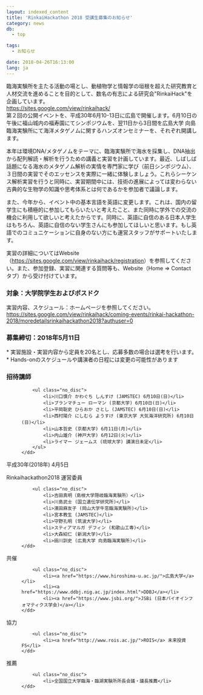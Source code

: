```yaml
---
layout: indexed_content
title: 'RinkaiHackathon 2018 受講生募集のお知らせ'
category: news
db:
  - top

tags:
  - お知らせ

date: 2018-04-26T16:13:00
lang: ja
---
```


<p>臨海実験所を主たる活動の場とし、動植物学と情報学の垣根を超えた研究教育と人材交流を進めることを目的として、数名の有志による研究会"RinkaiHack"を企画しています。<br><a href="https://sites.google.com/view/rinkaihack/">https://sites.google.com/view/rinkaihack/</a><br>第２回の公開イベントを、平成30年6月10-13日に広島で開催します。6月10日の午後に福山城内の福寿園にてシンポジウムを、翌11日から3日間を広島大学 向島臨海実験所にて海洋メタゲノムに関するハンズオンセミナーを、それぞれ開講します。</p>

<p>本年は環境DNA/メタゲノムをテーマに、臨海実験所で海水を採集し、DNA抽出から配列解読・解析を行うための講義と実習を計画しています。最近、しばしば話題になる海水のメタゲノム解析の実情を専門家に学び（前日シンポジウム）、３日間の実習でそのエッセンスを実際に一緒に体験しましょう。これらシーケンス解析実習を行うと同時に、実習期間中には、技術の進展によっては変わらない古典的な生物学の知識や思考体系とは何であるかを参加者で議論します。</p>

<p>また、今年から、イベント中の基本言語を英語に変更します。これは、国内の留学生にも積極的に参加してもらいたいと考えたこと、また同時に学外での交流の機会に利用して欲しいと考えたからです。同時に、英語に自信のある日本人学生はもちろん、英語に自信のない学生さんにも参加してほしいと思います。もし英語でのコミュニケーションに自身のない方にも運営スタッフがサポートいたします。</p>

<p>実習の詳細についてはWebsite（<a href="https://sites.google.com/view/rinkaihack/registration">https://sites.google.com/view/rinkaihack/registration</a>）を参照してください。また、参加登録、実習に関連する質問等も、Website（Home => Contact タブ）から受け付けています。</p>

<h3>対象：大学院学生およびポスドク</h3>

<p>実習内容、スケジュール：ホームページを参照してください。<br><a href="https://sites.google.com/view/rinkaihack/coming-events/rinkai-hackathon-2018/moredetailsrinkaihackathon2018?authuser=0">https://sites.google.com/view/rinkaihack/coming-events/rinkai-hackathon-2018/moredetailsrinkaihackathon2018?authuser=0</a></p>

<h3>募集締切：2018年5月11日</h3>

<p>* 実習施設・実習内容から定員を20名とし、応募多数の場合は選考を行います。<br>* Hands-onのスケジュールや講演者の日程には変更の可能性があります</p>

<h3>招待講師</h3>

<dl class="bottom_space">
    <dd>

        <ul class="no_disc">
            <li>川口慎介 かわぐち しんすけ (JAMSTEC) 6月10日(日)</li>
            <li>ブランマチュー ローマン (京都大学) 6月10日(日)</li>
            <li>平岡聡史 ひらおか さとし (JAMSTEC) 6月10日(日)</li>
            <li>西村陽介 にしむら ようすけ (東京大学 大気海洋研究所) 6月10日 (日)</li>
            <li>山本哲史 (京都大学) 6月11日(月)</li>
            <li>内山雄介 (神戸大学) 6月12日(火)</li>
            <li>ライマー ジェームス (琉球大学) 講演日未定</li>
        </ul>
    </dd>
</dl>

<p class="no_bottom">平成30年(2018年) 4月5日</p>

<dl class="bottom_space">
    <dt>Rinkaihackathon2018 運営委員</dt>
    <dd>

        <ul class="no_disc">
            <li>吉田真明（島根大学隠岐臨海実験所）</li>
            <li>川島武士 (国立遺伝学研究所)</li>
            <li>濱田麻友子 (岡山大学牛窓臨海実験所)</li>
            <li>宮本教生 (JAMSTEC)</li>
            <li>守野孔明 (筑波大学)</li>
            <li>スティアマルガ デフィン (和歌山工専)</li>
            <li>大森紹仁 (新潟大学)</li>
            <li>田川訓史 (広島大学 向島臨海実験所)</li>
    </dd>
</dl>

<dl class="bottom_space">
    <dt>共催</dt>
    <dd>

        <ul class="no_disc">
            <li><a href="https://www.hiroshima-u.ac.jp/">広島大学</a></li>
            <li><a href="https://www.ddbj.nig.ac.jp/index.html">DDBJ</a></li>
            <li><a href="https://www.jsbi.org/">JSBi (日本バイオインフォマティクス学会)</a></li>
    </dd>
</dl>

<dl class="bottom_space">
    <dt>協力</dt>
    <dd>

        <ul class="no_disc">
            <li><a href="http://www.rois.ac.jp/">ROIS</a> 未来投資FS</li>
    </dd>
</dl>

<dl class="bottom_space">
    <dt>推薦</dt>
    <dd>

        <ul class="no_disc">
            <li>全国国立大学臨海・臨湖実験所所長会議・議長推薦</li>
    </dd>
</dl>
